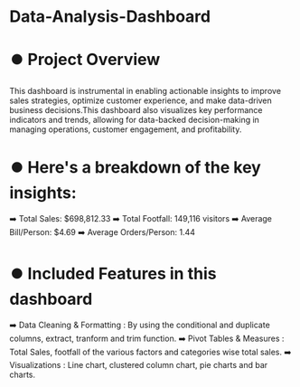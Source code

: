 # Data-Analysis-Dashboard
# ⏺️ Project Overview
This dashboard is instrumental in enabling actionable insights to improve sales strategies, optimize customer experience, and make data-driven business decisions.This dashboard also visualizes key performance indicators and trends, allowing for data-backed decision-making in managing operations, customer engagement, and profitability. 
# ⏺️ Here's a breakdown of the key insights:
➡️ Total Sales: $698,812.33
➡️ Total Footfall: 149,116 visitors
➡️ Average Bill/Person: $4.69
➡️ Average Orders/Person: 1.44
# ⏺️ Included Features in this dashboard 
➡️ Data Cleaning & Formatting : By using the conditional and duplicate columns, extract, tranform and trim function.
➡️ Pivot Tables & Measures : Total Sales, footfall of the various factors and categories wise total sales.
➡️ Visualizations : Line chart, clustered column chart, pie charts and bar charts.
